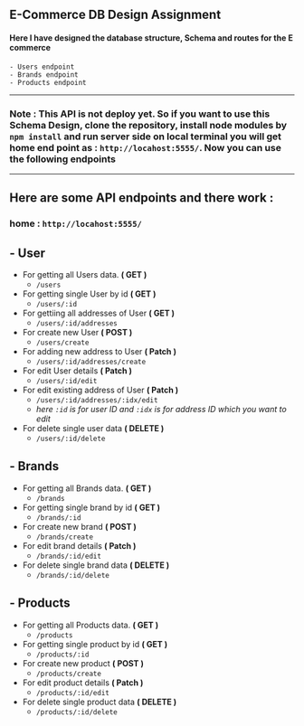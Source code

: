 ## E-Commerce DB Design Assignment

#### Here I have designed the database structure, Schema and routes for the E commerce

    - Users endpoint
    - Brands endpoint
    - Products endpoint

---

### Note : This API is not deploy yet. So if you want to use this Schema Design, clone the repository, install node modules by `npm install` and run server side on local terminal you will get home end point as : `http://locahost:5555/`. Now you can use the following endpoints

---

## Here are some API endpoints and there work :

### home : `http://locahost:5555/`

## - User

- For getting all Users data. **( GET )**
  - `/users`
- For getting single User by id **( GET )**
  - `/users/:id`
- For gettiing all addresses of User **( GET )**
  - `/users/:id/addresses`
- For create new User **( POST )**
  - `/users/create`
- For adding new address to User **( Patch )**
  - `/users/:id/addresses/create`
- For edit User details **( Patch )**
  - `/users/:id/edit`
- For edit existing address of User **( Patch )**
  - `/users/:id/addresses/:idx/edit`
  - _here `:id` is for user ID and `:idx` is for address ID which you want to edit_
- For delete single user data **( DELETE )**
    - `/users/:id/delete`

## - Brands

- For getting all Brands data. **( GET )**
  - `/brands`
- For getting single brand by id **( GET )**
  - `/brands/:id`
- For create new brand **( POST )**
  - `/brands/create`
- For edit brand details **( Patch )**
  - `/brands/:id/edit`
- For delete single brand data **( DELETE )**
    - `/brands/:id/delete`

## - Products

- For getting all Products data. **( GET )**
  - `/products`
- For getting single product by id **( GET )**
  - `/products/:id`
- For create new product **( POST )**
  - `/products/create`
- For edit product details **( Patch )**
  - `/products/:id/edit`
- For delete single product data **( DELETE )**
    - `/products/:id/delete`

